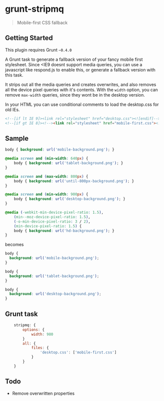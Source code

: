 # grunt-stripmq
> Mobile-first CSS fallback

## Getting Started
This plugin requires Grunt `~0.4.0`

A Grunt task to generate a fallback version of your fancy mobile first stylesheet.
Since <IE9 doesnt support media queries, you can use a javascript like respond.js to enable this,
or generate a fallback version with this task.

It strips out all the media queries and creates overwrites, and also removes all the device pixel queries with it's contents.
With the `width` option, you can remove `max-width` queries, since they wont be in the desktop version.

In your HTML you can use conditional comments to load the desktop.css for old IEs.

````html
<!--[if lt IE 9]><link rel="stylesheet" href="desktop.css"><![endif]-->
<!--[if gt IE 8]><!--><link rel="stylesheet" href="mobile-first.css"><!--<![endif]-->
````

## Sample
````css
body { background: url('mobile-background.png'); }

@media screen and (min-width: 640px) {
    body { background: url('tablet-background.png'); }
}

@media screen and (max-width: 800px) {
    body { background: url('until-800px-background.png'); }
}

@media screen and (min-width: 900px) {
    body { background: url('desktop-background.png'); }
}

@media (-webkit-min-device-pixel-ratio: 1.5),
    (min--moz-device-pixel-ratio: 1.5),
    (-o-min-device-pixel-ratio: 3 / 2),
    (min-device-pixel-ratio: 1.5) {
    body { background: url('hd-background.png'); }
}
````

becomes

````css
body {
  background: url('mobile-background.png');
}

body {
  background: url('tablet-background.png');
}

body {
  background: url('desktop-background.png');
}
````

## Grunt task
````js
    stripmq: {
        options: {
            width: 980
        }
        all: {
            files: {
                'desktop.css': ['mobile-first.css']
            }
        }
    }
````


## Todo
- Remove overwritten properties
